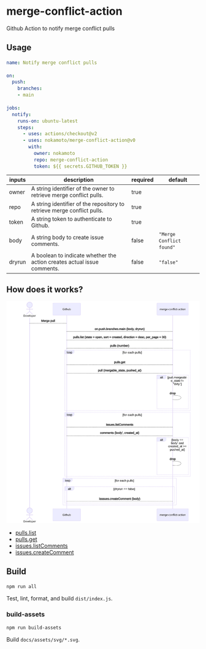 # merge-conflict-action
Github Action to notify merge conflict pulls 

## Usage
```yaml
name: Notify merge conflict pulls

on:
  push:
    branches:
    - main

jobs:
  notify:
    runs-on: ubuntu-latest
    steps:
      - uses: actions/checkout@v2
      - uses: nokamoto/merge-conflict-action@v0
        with:
          owner: nokamoto
          repo: merge-conflict-action
          token: ${{ secrets.GITHUB_TOKEN }}
```

| inputs | description | required | default |
| --- | --- | --- | --- |
| owner | A string identifier of the owner to retrieve merge conflict pulls. | true | |
| repo | A string identifier of the repository to retrieve merge conflict pulls. | true | |
| token | A string token to authenticate to Github. | true | |
| body | A string body to create issue comments. | false | `"Merge Conflict found"` |
| dryrun | A boolean to indicate whether the action creates actual issue comments. | false | `"false"` |

## How does it works?
![flow.svg](docs/assets/svg/flow.svg)

- [pulls.list](https://docs.github.com/en/rest/reference/pulls#list-pull-requests)
- [pulls.get](https://docs.github.com/en/rest/reference/pulls#get-a-pull-request)
- [issues.listComments](https://docs.github.com/en/rest/reference/issues#list-issue-comments)
- [issues.createComment](https://docs.github.com/en/rest/reference/issues#create-an-issue-comment)

## Build

```bash
npm run all
```

Test, lint, format, and build `dist/index.js`.

### build-assets

```bash
npm run build-assets
```

Build `docs/assets/svg/*.svg`.
